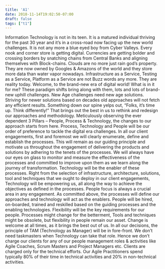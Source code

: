 ```yaml
---
title: 'A1'
date: 2018-11-14T19:02:50-07:00
draft: false
tags: ["t1"]
---
```


Information Technology is not in its teen. It is a matured individual thriving for the past 30 year and it’s in a cross-road now facing up the new world challenges. It is not any more a blue eyed boy from Cyber Valleys. Every nook and corner store is getting digital. Currencies are getting bolder and crossing borders by snatching chains from Central Banks and aligning themselves with Block-chains. Clouds are no more just rain god’s property. They are now owned by Googles & Amazons of the world and they store more data than water vapor nowadays. Infrastructure as a Service, Testing as a Service, Platform as a Service are not Buzz words any more. They are reality today. Welcome, to the brand-new era of digital world!
What is in it for me? These paradigm shifts bring along with them, lots and lots of brand-new uphill challenges. New Age challenges need new age solutions. Striving for newer solutions based on decades old approaches will not fetch any efficient results. Something down our spine yelps out, “Folks, it’s time up. Think differently!” That brings out the best in us to rethink and redesign our approaches and methodology.
Meticulously observing the ever dependent 3 Pillars – People, Process & Technology, the changes to our approach starts from here. Process, Technology and People will be our order of preference to tackle the digital era challenges.
In all our client engagements, first and foremost we will clearly enumerate, define and establish the processes. This will remain as our guiding principle and motivate us throughout the engagement of delivering the products and solutions by adhering to the tenets of the processes.
We will always have our eyes on glass to monitor and measure the effectiveness of the processes and committed to improve upon them as we learn along the journey of transformation.
Technology will be the enabler of these processes. Right from the selection of infrastructure, architecture, solutions, tool and techniques that we ought to deploy in our client engagements, Technology will be empowering us, all along the way to achieve the objectives as defined in the processes.
People focus is always a crucial area in any engagement. As committed above, the processes will define our approaches and technology will act as the enablers. People will be hired, on-boarded, trained and reskilled based on the guiding processes and the enabling technologies. Flexibility will be the key requirements for our people. Processes might change for the betterment, Tools and techniques might be obsolete, but flexibility in people remain our asset. Change is welcome at all times, as it brings the best out of us.
In all our decisions, the principle of TAM (Technology as Manager) will be in fore-front. We don’t need taskmasters when Technology can take that role. Hence we don’t charge our clients for any of our people management roles & activities like Agile Coaches, Scrum Masters and Project Managers etc. Clients are charged only for the technical efforts. Our Agile Practitioners spend typically 80% of their time in technical activities and 20% in non-technical activities.